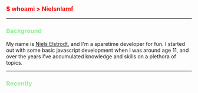 ### <span style="color:red">$ whoami > Nielsnlamf </span>

---

### <span style="color:lightgreen"> Background </span>
My name is [Niels Elstrodt](nielselstrodt.nl), and I'm a sparetime developer for fun.
I started out with some basic javascript development when I was around age 11, and over the years I've accumulated knowledge and skills on a plethora of topics.

 ---

### <span style="color:lightgreen"> Recently </span>
